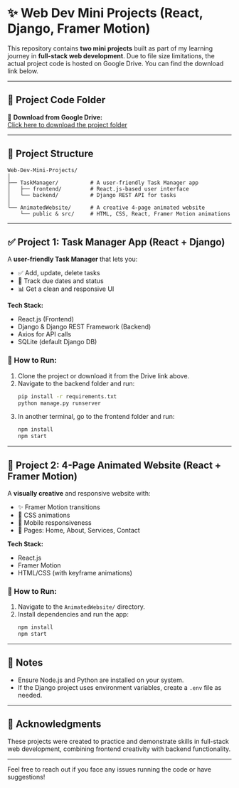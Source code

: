 # ✨ Web Dev Mini Projects (React, Django, Framer Motion)

This repository contains **two mini projects** built as part of my learning journey in **full-stack web development**. Due to file size limitations, the actual project code is hosted on Google Drive. You can find the download link below.

---

## 🔗 Project Code Folder

📂 **Download from Google Drive:**  
[Click here to download the project folder](https://drive.google.com/your-shared-link-here)

---

## 📁 Project Structure

```
Web-Dev-Mini-Projects/
│
├── TaskManager/          # A user-friendly Task Manager app
│   ├── frontend/         # React.js-based user interface
│   └── backend/          # Django REST API for tasks
│
└── AnimatedWebsite/      # A creative 4-page animated website
    └── public & src/     # HTML, CSS, React, Framer Motion animations
```

---

## ✅ Project 1: Task Manager App (React + Django)

A **user-friendly Task Manager** that lets you:

- ✅ Add, update, delete tasks
- 📅 Track due dates and status
- 📊 Get a clean and responsive UI

**Tech Stack:**
- React.js (Frontend)
- Django & Django REST Framework (Backend)
- Axios for API calls
- SQLite (default Django DB)

### 🔧 How to Run:

1. Clone the project or download it from the Drive link above.
2. Navigate to the backend folder and run:
   ```bash
   pip install -r requirements.txt
   python manage.py runserver
   ```
3. In another terminal, go to the frontend folder and run:
   ```bash
   npm install
   npm start
   ```

---

## 🌈 Project 2: 4-Page Animated Website (React + Framer Motion)

A **visually creative** and responsive website with:

- ✨ Framer Motion transitions
- 🎨 CSS animations
- 📱 Mobile responsiveness
- 📄 Pages: Home, About, Services, Contact

**Tech Stack:**
- React.js
- Framer Motion
- HTML/CSS (with keyframe animations)

### 🚀 How to Run:

1. Navigate to the `AnimatedWebsite/` directory.
2. Install dependencies and run the app:
   ```bash
   npm install
   npm start
   ```

---

## 📝 Notes

- Ensure Node.js and Python are installed on your system.
- If the Django project uses environment variables, create a `.env` file as needed.

---

## 🙌 Acknowledgments

These projects were created to practice and demonstrate skills in full-stack web development, combining frontend creativity with backend functionality.

---

Feel free to reach out if you face any issues running the code or have suggestions!
